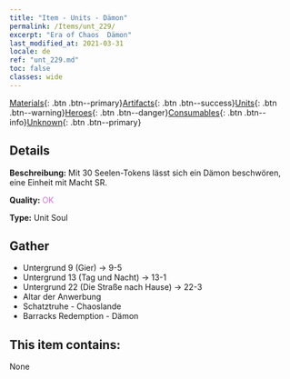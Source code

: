 ```yaml
---
title: "Item - Units - Dämon"
permalink: /Items/unt_229/
excerpt: "Era of Chaos  Dämon"
last_modified_at: 2021-03-31
locale: de
ref: "unt_229.md"
toc: false
classes: wide
---
```

 [Materials](/de/Items/){: .btn .btn--primary}[Artifacts](/de/Items/Artifacts/){: .btn .btn--success}[Units](/de/Items/Units/){: .btn .btn--warning}[Heroes](/de/Items/Heroes/){: .btn .btn--danger}[Consumables](/de/Items/Consumables/){: .btn .btn--info}[Unknown](/de/Items/Unknown/){: .btn .btn--primary}

## Details
 **Beschreibung:** Mit 30 Seelen-Tokens lässt sich ein Dämon beschwören, eine Einheit mit Macht SR.

 **Quality:** <span style="color: #DA70D6">OK</span>

 **Type:** Unit Soul

## Gather

*    Untergrund 9 (Gier) -> 9-5 
*    Untergrund 13 (Tag und Nacht) -> 13-1 
*    Untergrund 22 (Die Straße nach Hause) -> 22-3 
*    Altar der Anwerbung 
*    Schatztruhe - Chaoslande 
*    Barracks Redemption - Dämon 

## This item contains:

  None

